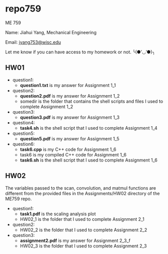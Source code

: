# repo759
ME 759 

Name: Jiahui Yang, Mechanical Engineering

Email: jyang753@wisc.edu

Let me know if you can have access to my homework or not. ╰(●’◡’●)╮

## HW01
- question1:
  - **question1.txt** is my answer for Assignment 1_1
- question2:
  - **question2.pdf** is my answer for Assignment 1_2
  - somedir is the folder that contains the shell scripts and files I used to complete Assignment 1_2
- question3:
  - **question3.pdf** is my answer for Assignment 1_3
- question4:
    - **task4.sh** is the shell script that I used to complete Assignment 1_4
- question5:
  - **question5.pdf** is my answer for Assignment 1_5
- question6:
    - **task6.cpp** is my C++ code for Assignment 1_6
    - task6 is my compiled C++ code for Assignment 1_6
    - **task6.sh** is the shell script that I used to complete Assignment 1_6
 
## HW02
The variables passed to the scan, convolution, and matmul functions are different from the provided files in the Assignments/HW02 directory of the ME759 repo.
- question1:
  - **task1.pdf** is the scaling analysis plot
  - HW02_1 is the folder that I used to complete Assignment 2_1
- question2:
  - HW02_2 is the folder that I used to complete Assignment 2_2
- question3:
  - **assignment2.pdf** is my answer for Assignment 2_3_f
  - HW02_3 is the folder that I used to complete Assignment 2_3
